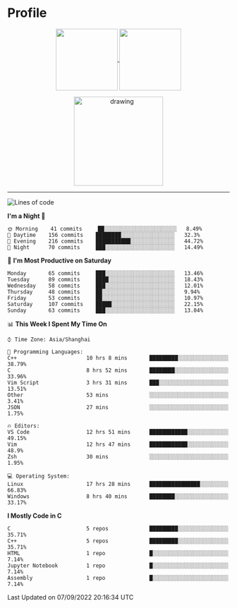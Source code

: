# Profile

<p align="center">
  <a href="https://github.com/SourVoice">
    <img
      align="center"
      height="140em"
      src="https://github-readme-stats.vercel.app/api?username=SourVoice&show_icons=true&include_all_commits=true&count_private=true&theme=tokyonight"
    />
  </a>
  <a href="https://github.com/SourVoice">
    <img
      align="center"
      height="140em"
      src="https://github-readme-stats.vercel.app/api/top-langs/?username=SourVoice&show_icons=true&include_all_commits=true&count_private=true&layout=compact&theme=tokyonight"
    />
  </a>
</p>

<p align="center">
   <a href="https://github.com/SourVoice">
    <img
      align="center"
      height="202em"
      alt="drawing"
      src="https://activity-graph.herokuapp.com/graph?username=SourVoice&theme=react-dark"
    />
  </a>
</p>

---
<!--START_SECTION:waka-->
![Lines of code](https://img.shields.io/badge/From%20Hello%20World%20I%27ve%20Written-254%20Thousand%20lines%20of%20code-blue)

**I'm a Night 🦉** 

```text
🌞 Morning    41 commits     ██░░░░░░░░░░░░░░░░░░░░░░░   8.49% 
🌆 Daytime    156 commits    ████████░░░░░░░░░░░░░░░░░   32.3% 
🌃 Evening    216 commits    ███████████░░░░░░░░░░░░░░   44.72% 
🌙 Night      70 commits     ███░░░░░░░░░░░░░░░░░░░░░░   14.49%

```
📅 **I'm Most Productive on Saturday** 

```text
Monday       65 commits     ███░░░░░░░░░░░░░░░░░░░░░░   13.46% 
Tuesday      89 commits     ████░░░░░░░░░░░░░░░░░░░░░   18.43% 
Wednesday    58 commits     ███░░░░░░░░░░░░░░░░░░░░░░   12.01% 
Thursday     48 commits     ██░░░░░░░░░░░░░░░░░░░░░░░   9.94% 
Friday       53 commits     ██░░░░░░░░░░░░░░░░░░░░░░░   10.97% 
Saturday     107 commits    █████░░░░░░░░░░░░░░░░░░░░   22.15% 
Sunday       63 commits     ███░░░░░░░░░░░░░░░░░░░░░░   13.04%

```


📊 **This Week I Spent My Time On** 

```text
⌚︎ Time Zone: Asia/Shanghai

💬 Programming Languages: 
C++                      10 hrs 8 mins       █████████░░░░░░░░░░░░░░░░   38.79% 
C                        8 hrs 52 mins       ████████░░░░░░░░░░░░░░░░░   33.96% 
Vim Script               3 hrs 31 mins       ███░░░░░░░░░░░░░░░░░░░░░░   13.51% 
Other                    53 mins             ░░░░░░░░░░░░░░░░░░░░░░░░░   3.41% 
JSON                     27 mins             ░░░░░░░░░░░░░░░░░░░░░░░░░   1.75%

🔥 Editors: 
VS Code                  12 hrs 51 mins      ████████████░░░░░░░░░░░░░   49.15% 
Vim                      12 hrs 47 mins      ████████████░░░░░░░░░░░░░   48.9% 
Zsh                      30 mins             ░░░░░░░░░░░░░░░░░░░░░░░░░   1.95%

💻 Operating System: 
Linux                    17 hrs 28 mins      ████████████████░░░░░░░░░   66.83% 
Windows                  8 hrs 40 mins       ████████░░░░░░░░░░░░░░░░░   33.17%

```

**I Mostly Code in C** 

```text
C                        5 repos             █████████░░░░░░░░░░░░░░░░   35.71% 
C++                      5 repos             █████████░░░░░░░░░░░░░░░░   35.71% 
HTML                     1 repo              █░░░░░░░░░░░░░░░░░░░░░░░░   7.14% 
Jupyter Notebook         1 repo              █░░░░░░░░░░░░░░░░░░░░░░░░   7.14% 
Assembly                 1 repo              █░░░░░░░░░░░░░░░░░░░░░░░░   7.14%

```



 Last Updated on 07/09/2022 20:16:34 UTC
<!--END_SECTION:waka-->
